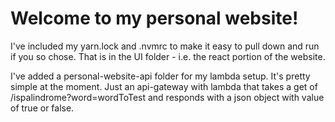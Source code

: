 # Welcome to my personal website!

I've included my yarn.lock and .nvmrc to make it easy to pull down and run if you so chose. That is in the UI folder - i.e. the react portion of the website.

I've added a personal-website-api folder for my lambda setup. It's pretty simple at the moment. Just an api-gateway with lambda that takes a get of /ispalindrome?word=wordToTest and responds with a json object with value of true or false.
